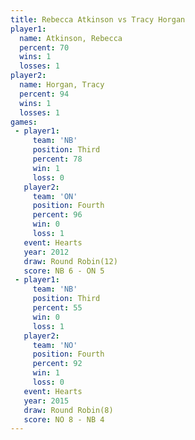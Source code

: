 ```yaml
---
title: Rebecca Atkinson vs Tracy Horgan
player1:                 
  name: Atkinson, Rebecca
  percent: 70            
  wins: 1                
  losses: 1              
player2:                 
  name: Horgan, Tracy    
  percent: 94            
  wins: 1                
  losses: 1              
games:
 - player1:         
     team: 'NB'     
     position: Third
     percent: 78    
     win: 1         
     loss: 0        
   player2:          
     team: 'ON'      
     position: Fourth
     percent: 96     
     win: 0          
     loss: 1         
   event: Hearts        
   year: 2012           
   draw: Round Robin(12)
   score: NB 6 - ON 5   
 - player1:         
     team: 'NB'     
     position: Third
     percent: 55    
     win: 0         
     loss: 1        
   player2:          
     team: 'NO'      
     position: Fourth
     percent: 92     
     win: 1          
     loss: 0         
   event: Hearts       
   year: 2015          
   draw: Round Robin(8)
   score: NO 8 - NB 4  
---
```

